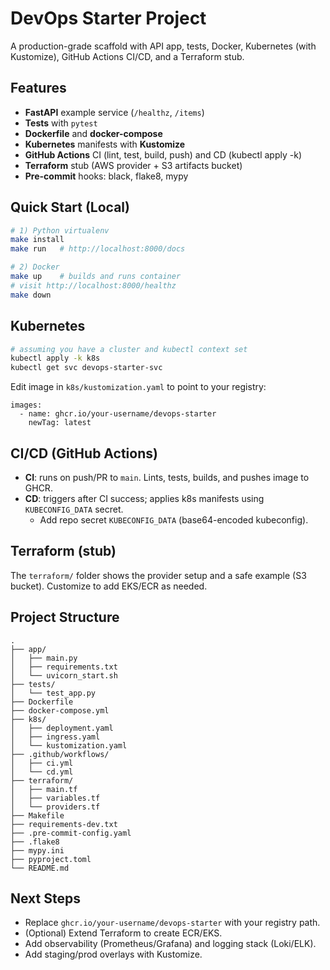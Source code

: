 # DevOps Starter Project

A production-grade scaffold with API app, tests, Docker, Kubernetes (with Kustomize), GitHub Actions CI/CD, and a Terraform stub.

## Features
- **FastAPI** example service (`/healthz`, `/items`)
- **Tests** with `pytest`
- **Dockerfile** and **docker-compose**
- **Kubernetes** manifests with **Kustomize**
- **GitHub Actions** CI (lint, test, build, push) and CD (kubectl apply -k)
- **Terraform** stub (AWS provider + S3 artifacts bucket)
- **Pre-commit** hooks: black, flake8, mypy

## Quick Start (Local)
```bash
# 1) Python virtualenv
make install
make run   # http://localhost:8000/docs

# 2) Docker
make up    # builds and runs container
# visit http://localhost:8000/healthz
make down
```

## Kubernetes
```bash
# assuming you have a cluster and kubectl context set
kubectl apply -k k8s
kubectl get svc devops-starter-svc
```

Edit image in `k8s/kustomization.yaml` to point to your registry:
```
images:
  - name: ghcr.io/your-username/devops-starter
    newTag: latest
```

## CI/CD (GitHub Actions)
- **CI**: runs on push/PR to `main`. Lints, tests, builds, and pushes image to GHCR.
- **CD**: triggers after CI success; applies k8s manifests using `KUBECONFIG_DATA` secret.
  - Add repo secret `KUBECONFIG_DATA` (base64-encoded kubeconfig).

## Terraform (stub)
The `terraform/` folder shows the provider setup and a safe example (S3 bucket). Customize to add EKS/ECR as needed.

## Project Structure
```
.
├── app/
│   ├── main.py
│   ├── requirements.txt
│   └── uvicorn_start.sh
├── tests/
│   └── test_app.py
├── Dockerfile
├── docker-compose.yml
├── k8s/
│   ├── deployment.yaml
│   ├── ingress.yaml
│   └── kustomization.yaml
├── .github/workflows/
│   ├── ci.yml
│   └── cd.yml
├── terraform/
│   ├── main.tf
│   ├── variables.tf
│   └── providers.tf
├── Makefile
├── requirements-dev.txt
├── .pre-commit-config.yaml
├── .flake8
├── mypy.ini
├── pyproject.toml
└── README.md
```

## Next Steps
- Replace `ghcr.io/your-username/devops-starter` with your registry path.
- (Optional) Extend Terraform to create ECR/EKS.
- Add observability (Prometheus/Grafana) and logging stack (Loki/ELK).
- Add staging/prod overlays with Kustomize.
```
